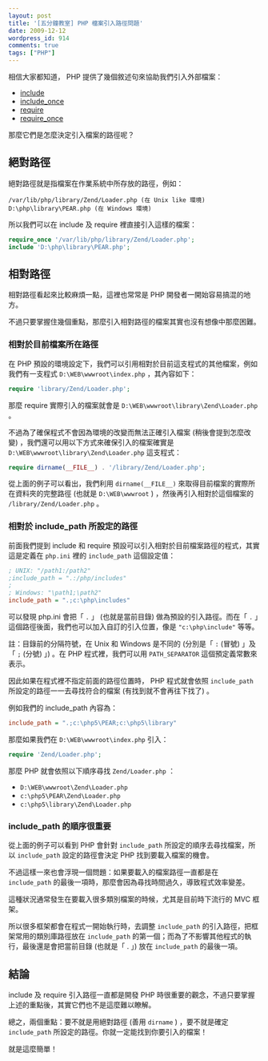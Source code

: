 ```yaml
---
layout: post
title: '[五分鐘教室] PHP 檔案引入路徑問題'
date: 2009-12-12
wordpress_id: 914
comments: true
tags: ["PHP"]
---
```


相信大家都知道， PHP 提供了幾個敘述句來協助我們引入外部檔案：

* [include](http://www.php.net/manual/en/function.include.php)
* [include_once](http://www.php.net/manual/en/function.include-once.php)
* [require](http://www.php.net/manual/en/function.require.php)
* [require_once](http://www.php.net/manual/en/function.require-once.php)

那麼它們是怎麼決定引入檔案的路徑呢？

<!--more-->

## 絕對路徑

絕對路徑就是指檔案在作業系統中所存放的路徑，例如：

```
/var/lib/php/library/Zend/Loader.php (在 Unix like 環境)
D:\php\library\PEAR.php (在 Windows 環境)
```

所以我們可以在 include 及 require 裡直接引入這樣的檔案：

```php
require_once '/var/lib/php/library/Zend/Loader.php';
include 'D:\php\library\PEAR.php';
```

## 相對路徑

相對路徑看起來比較麻煩一點，這裡也常常是 PHP 開發者一開始容易搞混的地方。

不過只要掌握住幾個重點，那麼引入相對路徑的檔案其實也沒有想像中那麼困難。

### 相對於目前檔案所在路徑

在 PHP 預設的環境設定下，我們可以引用相對於目前這支程式的其他檔案，例如我們有一支程式 `D:\WEB\wwwroot\index.php` ，其內容如下：

```php
require 'library/Zend/Loader.php';
```

那麼 require 實際引入的檔案就會是 `D:\WEB\wwwroot\library\Zend\Loader.php` 。

不過為了確保程式不會因為環境的改變而無法正確引入檔案 (稍後會提到怎麼改變) ，我們還可以用以下方式來確保引入的檔案確實是 `D:\WEB\wwwroot\library\Zend\Loader.php` 這支程式：

```php
require dirname(__FILE__) . '/library/Zend/Loader.php';
```

從上面的例子可以看出，我們利用 `dirname(__FILE__)` 來取得目前檔案的實際所在資料夾的完整路徑 (也就是 `D:\WEB\wwwroot` ) ，然後再引入相對於這個檔案的 `/library/Zend/Loader.php` 。

### 相對於 include_path 所設定的路徑

前面我們提到 include 和 require 預設可以引入相對於目前檔案路徑的程式，其實這是定義在 `php.ini` 裡的 `include_path` 這個設定值：

```ini
; UNIX: "/path1:/path2"
;include_path = ".:/php/includes"
;
; Windows: "\path1;\path2"
include_path = ".;c:\php\includes"
```

可以發現 php.ini 會把「 `.` 」 (也就是當前目錄) 做為預設的引入路徑。而在「 `.` 」這個路徑後面，我們也可以加入自訂的引入位置，像是 `"c:\php\include"` 等等。

註：目錄前的分隔符號，在 Unix 和 Windows 是不同的 (分別是「 `:` (冒號) 」及「 `;` (分號) 」) 。在 PHP 程式裡，我們可以用 `PATH_SEPARATOR` 這個預定義常數來表示。

因此如果在程式裡不指定前面的路徑位置時， PHP 程式就會依照 `include_path` 所設定的路徑一一去尋找符合的檔案 (有找到就不會再往下找了) 。

例如我們的 include_path 內容為：

```ini
include_path = ".;c:\php5\PEAR;c:\php5\library"
```

那麼如果我們在 `D:\WEB\wwwroot\index.php` 引入：

```php
require 'Zend/Loader.php';
```

那麼 PHP 就會依照以下順序尋找 `Zend/Loader.php` ：

* `D:\WEB\wwwroot\Zend\Loader.php`
* `c:\php5\PEAR\Zend\Loader.php`
* `c:\php5\library\Zend\Loader.php`

### include_path 的順序很重要

從上面的例子可以看到 PHP 會針對 `include_path` 所設定的順序去尋找檔案，所以 `include_path` 設定的路徑會決定 PHP 找到要載入檔案的機會。

不過這樣一來也會浮現一個問題：如果要載入的檔案路徑一直都是在 `include_path` 的最後一項時，那麼會因為尋找時間過久，導致程式效率變差。

這種狀況通常發生在要載入很多類別檔案的時候，尤其是目前時下流行的 MVC 框架。

所以很多框架都會在程式一開始執行時，去調整 `include_path` 的引入路徑，把框架常用的類別庫路徑放在 `include_path` 的第一個；而為了不影響其他程式的執行，最後還是會把當前目錄 (也就是「 . 」) 放在 `include_path` 的最後一項。

## 結論

include 及 require 引入路徑一直都是開發 PHP 時很重要的觀念，不過只要掌握上述的重點後，其實它們也不是這麼難以瞭解。

總之，兩個重點：要不就是用絕對路徑 (善用 `dirname` ) ，要不就是確定 `include_path` 所設定的路徑。你就一定能找到你要引入的檔案！

就是這麼簡單！
